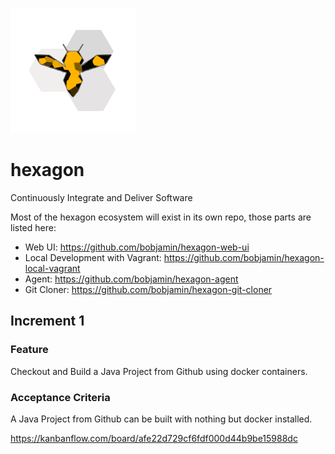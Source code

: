![alt tag](https://github.com/bobjamin/hexagon/blob/master/logo%20with%20hexagons.png)
# hexagon 
Continuously Integrate and Deliver Software

Most of the hexagon ecosystem will exist in its own repo, those parts are listed here:
* Web UI: https://github.com/bobjamin/hexagon-web-ui
* Local Development with Vagrant: https://github.com/bobjamin/hexagon-local-vagrant
* Agent: https://github.com/bobjamin/hexagon-agent
* Git Cloner: https://github.com/bobjamin/hexagon-git-cloner

## Increment 1
### Feature
Checkout and Build a Java Project from Github using docker containers.
### Acceptance Criteria
A Java Project from Github can be built with nothing but docker installed.

https://kanbanflow.com/board/afe22d729cf6fdf000d44b9be15988dc
